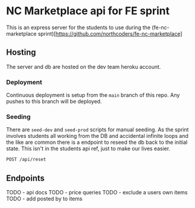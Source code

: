# NC Marketplace api for FE sprint

This is an express server for the students to use during the (fe-nc-marketplace sprint)[https://github.com/northcoders/fe-nc-marketplace]

## Hosting

The server and db are hosted on the dev team heroku account.

### Deployment

Continuous deployment is setup from the `main` branch of this repo. Any pushes to this branch will be deployed.

### Seeding

There are `seed-dev` and `seed-prod` scripts for manual seeding. As the sprint involves students all working from the DB and accidental infinite loops and the like are common there is a endpoint to reseed the db back to the initial state. This isn't in the students api ref, just to make our lives easier.

```bash
POST /api/reset
```

## Endpoints

TODO - api docs
TODO - price queries
TODO - exclude a users own items
TODO - add posted by to items
